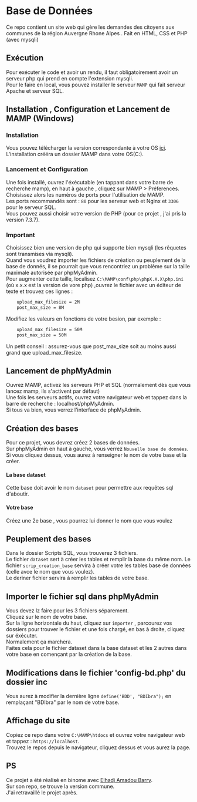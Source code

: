 # Base de Données
Ce repo contient un site web qui gère les demandes des citoyens aux communes de la région Auvergne Rhone Alpes . Fait en HTML, CSS et PHP (avec mysqli)

## Exécution  
 Pour exécuter le code et avoir un rendu, il faut obligatoirement avoir un serveur php qui prend en compte l'extension mysqli.  
 Pour le faire en local, vous pouvez installer le serveur `MAMP` qui fait serveur Apache et serveur SQL.  
## Installation , Configuration et Lancement de MAMP (Windows)
### Installation
Vous pouvez télécharger la version correspondante à votre OS [ici](https://www.mamp.info/en/downloads). 
L'installation crééra un dossier MAMP dans votre OS(C:). 
### Lancement et Configuration
Une fois installé, ouvrez l'éxécutable (en tappant dans votre barre de recherche mamp), en haut à gauche , cliquez sur MAMP > Préferences.  
Choisissez alors les numéros de ports pour l'utilisation de MAMP.  
Les ports recommandés sont : `80` pour les serveur web et Nginx et `3306` pour le serveur SQL.  
Vous pouvez aussi choisir votre version de PHP (pour ce projet , j'ai pris la version 7.3.7).  

### Important 
Choisissez bien une version de php qui supporte bien mysqli (les rêquetes sont transmises via mysqli).  
Quand vous voudrez importer les fichiers de création ou peuplement de la base de donnés, il se pourrait que vous rencontriez un problème sur la taille maximale autorisée par phpMyAdmin.  
Pour augmenter cette taille, localisez `C:\MAMP\conf\php\phpX.X.X\php.ini` (où x.x.x est la version de vore php) ,ouvrez le fichier avec un éditeur de texte et trouvez ces lignes :  

```bash
    upload_max_filesize = 2M
    post_max_size = 8M
```  
Modifiez les valeurs en fonctions de votre besion, par exemple : 
```bash
    upload_max_filesize = 50M
    post_max_size = 50M
```  
Un petit conseil : assurez-vous que post_max_size soit au moins aussi grand que upload_max_filesize.  

## Lancement de phpMyAdmin  
Ouvrez MAMP, activez les serveurs PHP et SQL (normalement dès que vous lancez mamp, ils s'activent par défaut)  
Une fois les serveurs actifs, ouvrez votre navigateur web et tappez dans la barre de recherche : localhost/phpMyAdmin.  
Si tous va bien, vous verrez l'interface de phpMyAdmin.  

## Création des bases 
Pour ce projet, vous devrez créez 2 bases de données.  
Sur phpMyAdmin en haut à gauche, vous verrez `Nouvelle base de données`.  
Si vous cliquez dessus, vous aurez à renseigner le nom de votre base et la créer.  
#### La base dataset
Cette base doit avoir le nom `dataset` pour permettre aux requêtes sql d'aboutir.
#### Votre base 
Créez une 2e base , vous pourrez lui donner le nom que vous voulez  

## Peuplement des bases
Dans le dossier Scripts SQL, vous trouverez 3 fichiers.  
Le fichier `dataset` sert à créer les tables et remplir la base du même nom.
Le fichier `scrip_creation_base` servira à créer votre les tables base de données (celle avce le nom que vous voulez).  
Le deriner fichier servira à remplir les tables de votre base.  
## Importer le fichier sql dans phpMyAdmin  
Vous devez lz faire pour les 3 fichiers séparement.  
Cliquez sur le nom de votre base.  
Sur la ligne horizontale du haut, cliquez sur `importer` , parcourez vos dossiers pour trouver le fichier et une fois chargé, en bas à droite, cliquez sur éxécuter.  
Normalement ça marchera.  
Faites cela pour le fichier dataset dans la base dataset et les 2 autres dans votre base en començant par la création de la base.

## Modifications dans le fichier 'config-bd.php' du dossier inc
Vous aurez à modifier la dernière ligne `define('BDD', "BDIbra");` en remplaçant "BDIbra" par le nom de votre base.  

## Affichage du site 
Copiez ce repo dans votre `C:\MAMP\htdocs` et ouvrez votre navigateur web et tappez : `https://localhost`.  
Trouvez le repos depuis le navigateur, cliquez dessus et vous aurez la page.  

## PS
Ce projet a été réalisé en binome avec [Elhadj Amadou Barry](https://github.com/barryelhadj23).  
Sur son repo, se trouve la version commune.  
J'ai retravaillé le projet après.
